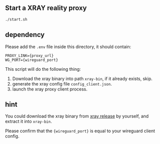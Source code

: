 ## Start a XRAY reality proxy

```bash
./start.sh
```

## dependency
Please add the `.env` file inside this directory, it should contain:
```
PROXY_LINK={proxy_url}
WG_PORT={wireguard_port}
```

This script will do the following thing:
1. Download the xray binary into path `xray-bin`, if it already exists, skip.
2. generate the xray config file `config_client.json`.
3. launch the xray proxy client process.

## hint
You could download the xray binary from [xray release](https://github.com/XTLS/Xray-core/releases) by yourself, and extract it into `xray-bin`.

Please confirm that the `{wireguard_port}` is equal to your wireguard client config.

